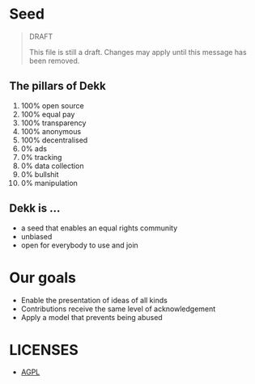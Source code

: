# Seed 

> DRAFT
> 
> This file is still a draft. Changes may apply until this message has been removed.

## The pillars of Dekk

1. 100% open source
2. 100% equal pay
3. 100% transparency
4. 100% anonymous
5. 100% decentralised
6. 0% ads
7. 0% tracking
8. 0% data collection
9. 0% bullshit
10. 0% manipulation

## Dekk is …

* a seed that enables an equal rights community
* unbiased
* open for everybody to use and join


# Our goals

* Enable the presentation of ideas of all kinds
* Contributions receive the same level of acknowledgement
* Apply a model that prevents being abused

# LICENSES

* [AGPL](./LICENSE)
